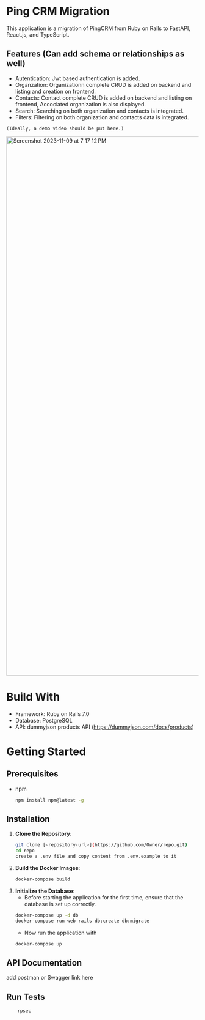 # Ping CRM Migration

This application is a migration of PingCRM from Ruby on Rails to FastAPI, React.js, and TypeScript.

## Features (Can add schema or relationships as well)

- Autentication: Jwt based authentication is added.
- Organzation: Organizationn complete CRUD is added on backend and listing and creation on frontend.
- Contacts: Contact complete CRUD is added on backend and listing on frontend, Accociated organization is also displayed.
- Search: Searching on both organization and contacts is integrated.
- Filters: Filtering on both organization and contacts data is integrated.

`(Ideally, a demo video should be put here.)`

<img width="1409" alt="Screenshot 2023-11-09 at 7 17 12 PM" src="https://github.com/beinghaziq/awesome-readme/assets/72576839/c884958c-f0dd-4ae1-bdcc-39a888cddcb8">


# Build With

- Framework: Ruby on Rails 7.0
- Database: PostgreSQL
- API: dummyjson products API (https://dummyjson.com/docs/products)

# Getting Started

## Prerequisites

- npm

  ```bash
  npm install npm@latest -g
  ```

## Installation

1. **Clone the Repository**:
   ```bash
   git clone [<repository-url>](https://github.com/Owner/repo.git)
   cd repo
   create a .env file and copy content from .env.example to it
   ```
2. **Build the Docker Images**:
   ```bash
   docker-compose build
   ```
3. **Initialize the Database**:
   - Before starting the application for the first time, ensure that the database is set up correctly.
   ```bash
   docker-compose up -d db
   docker-compose run web rails db:create db:migrate
   ```
   - Now run the application with
   ```bash
   docker-compose up
   ```

## API Documentation

add postman or Swagger link here

## Run Tests

```bash
    rpsec
```

